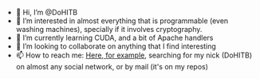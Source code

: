 - 👋 Hi, I’m @DoHITB
- 👀 I’m interested in almost everything that is programmable (even washing machines), specially if it involves cryptography.
- 🌱 I’m currently learning CUDA, and a bit of Apache handlers
- 💞️ I’m looking to collaborate on anything that I find interesting
- 📫 How to reach me: [Here, for example](https://www.google.com/search?q=DoHITB), searching for my nick (DoHITB) on almost any social network, or by mail (it's on my repos)

<!---
DoHITB/DoHITB is a ✨ special ✨ repository because its `README.md` (this file) appears on your GitHub profile.
You can click the Preview link to take a look at your changes.
--->
